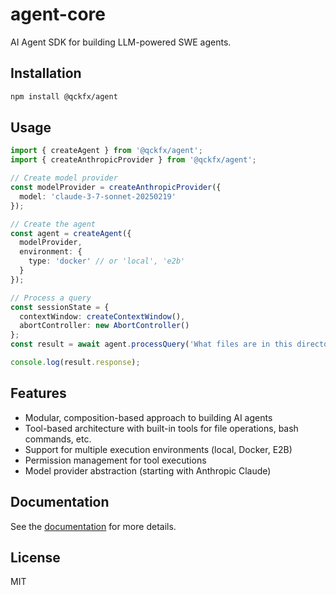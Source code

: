 # agent-core

AI Agent SDK for building LLM-powered SWE agents.

## Installation

```bash
npm install @qckfx/agent
```

## Usage

```typescript
import { createAgent } from '@qckfx/agent';
import { createAnthropicProvider } from '@qckfx/agent';

// Create model provider
const modelProvider = createAnthropicProvider({
  model: 'claude-3-7-sonnet-20250219'
});

// Create the agent
const agent = createAgent({
  modelProvider,
  environment: { 
    type: 'docker' // or 'local', 'e2b'
  }
});

// Process a query
const sessionState = {
  contextWindow: createContextWindow(),
  abortController: new AbortController()
};
const result = await agent.processQuery('What files are in this directory?', sessionState);

console.log(result.response);
```

## Features

- Modular, composition-based approach to building AI agents
- Tool-based architecture with built-in tools for file operations, bash commands, etc.
- Support for multiple execution environments (local, Docker, E2B)
- Permission management for tool executions
- Model provider abstraction (starting with Anthropic Claude)

## Documentation

See the [documentation](https://qckfx.github.io/agent) for more details.

## License

MIT
